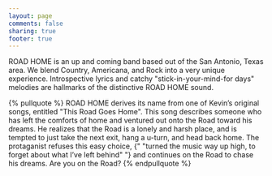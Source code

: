 ```yaml
---
layout: page
comments: false
sharing: true
footer: true
---
```


ROAD HOME is an up and coming band based out of the San Antonio, Texas area.
We blend Country, Americana, and Rock into a very unique experience.
Introspective lyrics and catchy "stick-in-your-mind-for days" melodies are
hallmarks of the distinctive ROAD HOME sound.

{% pullquote %}
ROAD HOME derives its name from one of Kevin’s original songs, entitled "This
Road Goes Home".  This song describes someone who has left the comforts of home
and ventured out onto the Road toward his dreams.  He realizes that the Road is
a lonely and harsh place, and is tempted to just take the next exit, hang a
u-turn, and head back home.  The protaganist refuses this easy choice, {" "turned
the music way up high, to forget about what I’ve left behind" "} and continues on
the Road to chase his dreams.   Are you on the Road?
{% endpullquote %}
